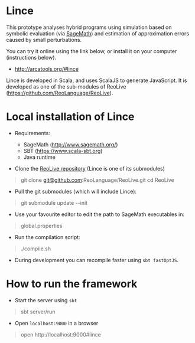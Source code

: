 Lince
========================

This prototype analyses hybrid programs using simulation based on symbolic evaluation (via [SageMath](http://www.sagemath.org/)) and estimation of approximation errors caused by small perturbations.

You can try it online using the link below, or install it on your computer (instructions below).
  * http://arcatools.org/#lince

Lince is developed in Scala, and uses ScalaJS to generate JavaScript.
It is developed as one of the sub-modules of ReoLive (https://github.com/ReoLanguage/ReoLive).


Local installation of Lince
==============
* Requirements:
    - SageMath (http://www.sagemath.org/)
    - SBT (https://www.scala-sbt.org)
    - Java runtime

* Clone the [ReoLive repository](https://github.com/ReoLanguage/ReoLive) (Lince is one of its submodules)

> git clone git@github.com:ReoLanguage/ReoLive.git
> cd ReoLive

* Pull the git submodules (which will include Lince):

> git submodule update --init

* Use your favourite editor to edit the path to SageMath executables in:

> global.properties

* Run the compilation script:

> ./compile.sh

* During development you can recompile faster using `sbt fastOptJS`.


How to run the framework
=====

* Start the server using `sbt`

> sbt server/run
 
*  Open `localhost:9000` in a browser

> open http://localhost:9000#lince



